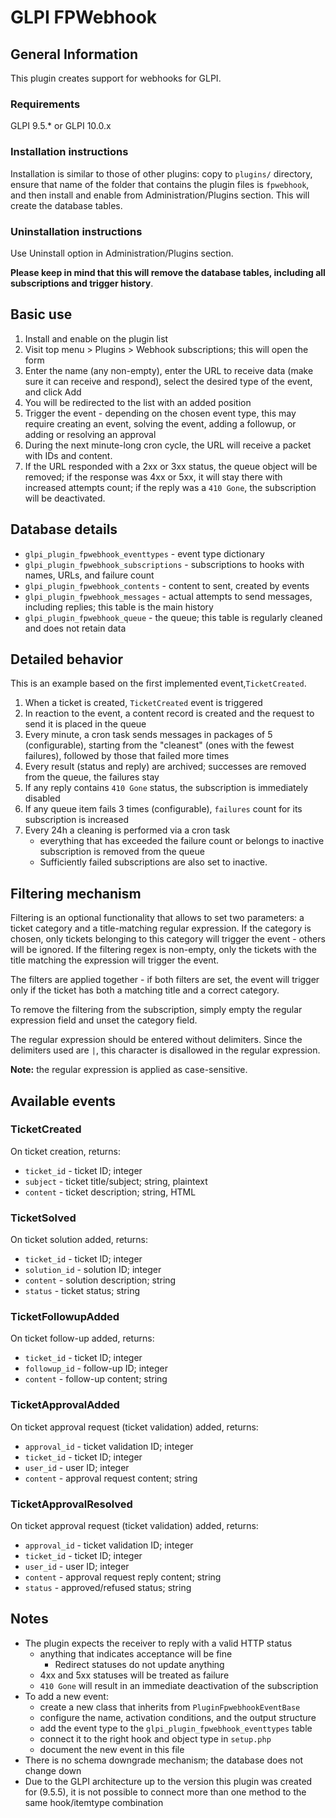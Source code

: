# GLPI FPWebhook

## General Information

This plugin creates support for webhooks for GLPI.

### Requirements

GLPI 9.5.* or GLPI 10.0.x

### Installation instructions

Installation is similar to those of other plugins: copy to `plugins/` directory, ensure that name of the folder that
contains the plugin files is `fpwebhook`, and then install and enable from Administration/Plugins section. This will
create the database tables.

### Uninstallation instructions

Use Uninstall option in Administration/Plugins section.

**Please keep in mind that this will remove the database tables, including all subscriptions and trigger history**.

## Basic use

1. Install and enable on the plugin list
2. Visit top menu > Plugins > Webhook subscriptions; this will open the form
3. Enter the name (any non-empty), enter the URL to receive data (make sure it can receive and respond), select the
   desired type of the event, and click Add
4. You will be redirected to the list with an added position
5. Trigger the event - depending on the chosen event type, this may require creating an event, solving the event, adding
   a followup, or adding or resolving an approval
6. During the next minute-long cron cycle, the URL will receive a packet with IDs and content.
7. If the URL responded with a 2xx or 3xx status, the queue object will be removed; if the response was 4xx or 5xx, it
   will stay there with increased attempts count; if the reply was a `410 Gone`, the subscription will be deactivated.

## Database details

* `glpi_plugin_fpwebhook_eventtypes` - event type dictionary
* `glpi_plugin_fpwebhook_subscriptions` - subscriptions to hooks with names, URLs, and failure count
* `glpi_plugin_fpwebhook_contents` - content to sent, created by events
* `glpi_plugin_fpwebhook_messages` - actual attempts to send messages, including replies; this table is the main history
* `glpi_plugin_fpwebhook_queue` - the queue; this table is regularly cleaned and does not retain data

## Detailed behavior

This is an example based on the first implemented event,`TicketCreated`.

1. When a ticket is created, `TicketCreated` event is triggered
2. In reaction to the event, a content record is created and the request to send it is placed in the queue
3. Every minute, a cron task sends messages in packages of 5 (configurable), starting from the "cleanest"
   (ones with the fewest failures), followed by those that failed more times
4. Every result (status and reply) are archived; successes are removed from the queue, the failures stay
5. If any reply contains `410 Gone` status, the subscription is immediately disabled
6. If any queue item fails 3 times (configurable), `failures` count for its subscription is increased
7. Every 24h a cleaning is performed via a cron task
    * everything that has exceeded the failure count or belongs to inactive subscription is removed from the queue
    * Sufficiently failed subscriptions are also set to inactive.

## Filtering mechanism

Filtering is an optional functionality that allows to set two parameters: a ticket category and a title-matching regular
expression. If the category is chosen, only tickets belonging to this category will trigger the event - others will be
ignored. If the filtering regex is non-empty, only the tickets with the title matching the expression will trigger the
event.

The filters are applied together - if both filters are set, the event will trigger only if the ticket has both a
matching title and a correct category.

To remove the filtering from the subscription, simply empty the regular expression field and unset the category field.

The regular expression should be entered without delimiters. Since the delimiters used are `|`, this character is
disallowed in the regular expression.

**Note:** the regular expression is applied as case-sensitive.

## Available events

### TicketCreated

On ticket creation, returns:

* `ticket_id` - ticket ID; integer
* `subject` - ticket title/subject; string, plaintext
* `content` - ticket description; string, HTML

### TicketSolved

On ticket solution added, returns:

* `ticket_id` - ticket ID; integer
* `solution_id` - solution ID; integer
* `content` - solution description; string
* `status` - ticket status; string

### TicketFollowupAdded

On ticket follow-up added, returns:

* `ticket_id` - ticket ID; integer
* `followup_id` - follow-up ID; integer
* `content` - follow-up content; string

### TicketApprovalAdded

On ticket approval request (ticket validation) added, returns:

* `approval_id` - ticket validation ID; integer
* `ticket_id` - ticket ID; integer
* `user_id` - user ID; integer
* `content` - approval request content; string

### TicketApprovalResolved

On ticket approval request (ticket validation) added, returns:

* `approval_id` - ticket validation ID; integer
* `ticket_id` - ticket ID; integer
* `user_id` - user ID; integer
* `content` - approval request reply content; string
* `status` - approved/refused status; string

## Notes

* The plugin expects the receiver to reply with a valid HTTP status
    * anything that indicates acceptance will be fine
        * Redirect statuses do not update anything
    * 4xx and 5xx statuses will be treated as failure
    * `410 Gone` will result in an immediate deactivation of the subscription
* To add a new event:
    * create a new class that inherits from `PluginFpwebhookEventBase`
    * configure the name, activation conditions, and the output structure
    * add the event type to the `glpi_plugin_fpwebhook_eventtypes` table
    * connect it to the right hook and object type in `setup.php`
    * document the new event in this file
* There is no schema downgrade mechanism; the database does not change down
* Due to the GLPI architecture up to the version this plugin was created for (9.5.5), it is not possible to connect more
  than one method to the same hook/itemtype combination
